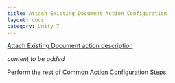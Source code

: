 ```yaml
---
title: Attach Existing Document Action Configuration
layout: docs
category: Unity 7
---
```

[Attach Existing Document action description](../../features/case-management/attach-existing-document.md)

*content to be added*

Perform the rest of [Common Action Configuration Steps](../actions.md#common-actions-configuration-steps). 

